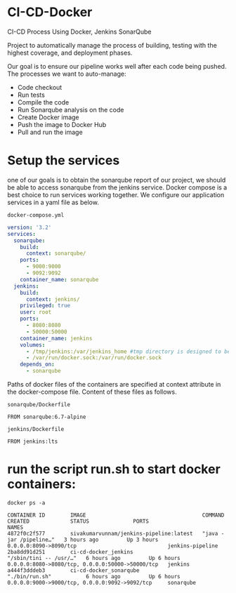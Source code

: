 # CI-CD-Docker
CI-CD Process Using Docker, Jenkins SonarQube

Project to automatically manage the process of building, testing with the highest coverage, and deployment phases.

Our goal is to ensure our pipeline works well after each code being pushed. The processes we want to auto-manage:
* Code checkout
* Run tests
* Compile the code
* Run Sonarqube analysis on the code
* Create Docker image
* Push the image to Docker Hub
* Pull and run the image

# Setup the services
one of our goals is to obtain the sonarqube report of our project, we should be able to access sonarqube from the jenkins service. Docker compose is a best choice to run services working together. We configure our application services in a yaml file as below.

``docker-compose.yml``
```yml
version: '3.2'
services:
  sonarqube:
    build:
      context: sonarqube/
    ports:
      - 9000:9000
      - 9092:9092
    container_name: sonarqube
  jenkins:
    build:
      context: jenkins/
    privileged: true
    user: root
    ports:
      - 8080:8080
      - 50000:50000
    container_name: jenkins
    volumes:
      - /tmp/jenkins:/var/jenkins_home #tmp directory is designed to be wiped on system reboot.
      - /var/run/docker.sock:/var/run/docker.sock
    depends_on:
      - sonarqube
```

Paths of docker files of the containers are specified at context attribute in the docker-compose file. Content of these files as follows.

``sonarqube/Dockerfile``
```
FROM sonarqube:6.7-alpine
```

``jenkins/Dockerfile``
```
FROM jenkins:lts
```

# run the script run.sh to start docker containers:
```
docker ps -a

CONTAINER ID        IMAGE                                     COMMAND                  CREATED             STATUS              PORTS                                              NAMES
4872f0c2f577        sivakumarvunnam/jenkins-pipeline:latest   "java -jar /pipeline…"   3 hours ago         Up 3 hours          0.0.0.0:8090->8090/tcp                             jenkins-pipeline
2ba8dd91d251        ci-cd-docker_jenkins                      "/sbin/tini -- /usr/…"   6 hours ago         Up 6 hours          0.0.0.0:8080->8080/tcp, 0.0.0.0:50000->50000/tcp   jenkins
a444f3dddeb3        ci-cd-docker_sonarqube                    "./bin/run.sh"           6 hours ago         Up 6 hours          0.0.0.0:9000->9000/tcp, 0.0.0.0:9092->9092/tcp     sonarqube
```


